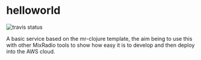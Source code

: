 # helloworld

![travis status]("https://travis-ci.org/mdaley/helloworld.svg?branch=master")

A basic service based on the mr-clojure template, the aim being to use this with other MixRadio tools to show how easy it is to develop and then deploy into the AWS cloud.

